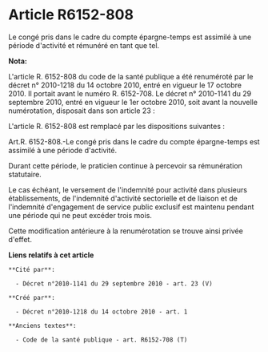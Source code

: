 # Article R6152-808

Le congé pris dans le cadre du compte épargne-temps est assimilé à une période d'activité et rémunéré en tant que tel.

**Nota:**

L'article R. 6152-808 du code de la santé publique a été renuméroté par le décret n° 2010-1218 du 14 octobre 2010, entré en
vigueur le 17 octobre 2010. Il portait avant le numéro R. 6152-708. Le décret n° 2010-1141 du 29 septembre 2010, entré en
vigueur le 1er octobre 2010, soit avant la nouvelle numérotation, disposait dans son article 23 :

L'article R. 6152-808 est remplacé par les dispositions suivantes : 

Art.R. 6152-808.-Le congé pris dans le cadre du compte épargne-temps est assimilé à une période d'activité. 

Durant cette période, le praticien continue à percevoir sa rémunération statutaire. 

Le cas échéant, le versement de l'indemnité pour activité dans plusieurs établissements, de l'indemnité d'activité
sectorielle et de liaison et de l'indemnité d'engagement de service public exclusif est maintenu pendant une période qui ne
peut excéder trois mois.

Cette modification antérieure à la renumérotation se trouve ainsi privée d'effet.

**Liens relatifs à cet article**

	**Cité par**:

	  - Décret n°2010-1141 du 29 septembre 2010 - art. 23 (V)

	**Créé par**:

	  - Décret n°2010-1218 du 14 octobre 2010 - art. 1

	**Anciens textes**:

	  - Code de la santé publique - art. R6152-708 (T)
